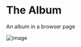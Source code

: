 # The Album

An album in a browser page 

![image](https://user-images.githubusercontent.com/91223078/134819931-70bafd18-ecfd-4d50-ba4b-5b6f32b4757f.png)
